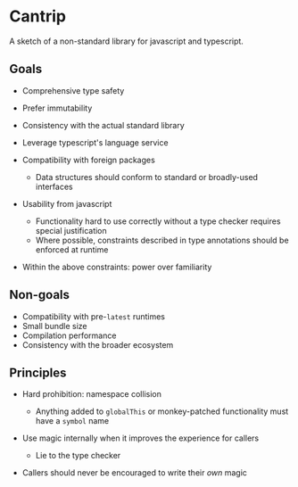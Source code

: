 # Cantrip

A sketch of a non-standard library for javascript and typescript.

## Goals

- Comprehensive type safety
- Prefer immutability
- Consistency with the actual standard library
- Leverage typescript's language service
- Compatibility with foreign packages
  - Data structures should conform to standard or broadly-used interfaces

- Usability from javascript
  - Functionality hard to use correctly without a type checker requires special
    justification
  - Where possible, constraints described in type annotations should be enforced
    at runtime

- Within the above constraints: power over familiarity

## Non-goals

- Compatibility with pre-`latest` runtimes
- Small bundle size
- Compilation performance
- Consistency with the broader ecosystem

## Principles

- Hard prohibition: namespace collision
  - Anything added to `globalThis` or monkey-patched functionality must have a
    `symbol` name

- Use magic internally when it improves the experience for callers
  - Lie to the type checker

- Callers should never be encouraged to write their _own_ magic
